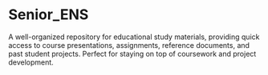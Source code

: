 # Senior_ENS
A well-organized repository for educational study materials, providing quick access to course presentations, assignments, reference documents, and past student projects. Perfect for staying on top of coursework and project development.
